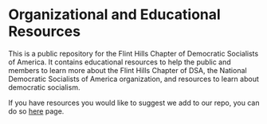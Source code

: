 # Organizational and Educational Resources

This is a public repository for the Flint Hills Chapter of Democratic Socialists of America. It contains educational resources to help the public and members to learn more about the Flint Hills Chapter of DSA, the National Democratic Socialists of America organization, and resources to learn about democratic socialism. 

If you have resources you would like to suggest we add to our repo, you can do so [here](https://github.com/flinthillsdsa/resources/issues/) page.
